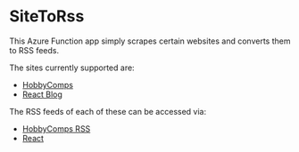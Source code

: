 # SiteToRss

This Azure Function app simply scrapes certain websites and converts them to RSS feeds.

The sites currently supported are:
  - [HobbyComps](https://www.hobbycomps.co.uk/)
  - [React Blog](https://react.dev/blog/)

The RSS feeds of each of these can be accessed via:
  - [HobbyComps RSS](https://edsalter-rss.azurewebsites.net/api/hobbycomps)
  - [React](https://edsalter-rss.azurewebsites.net/api/react)
